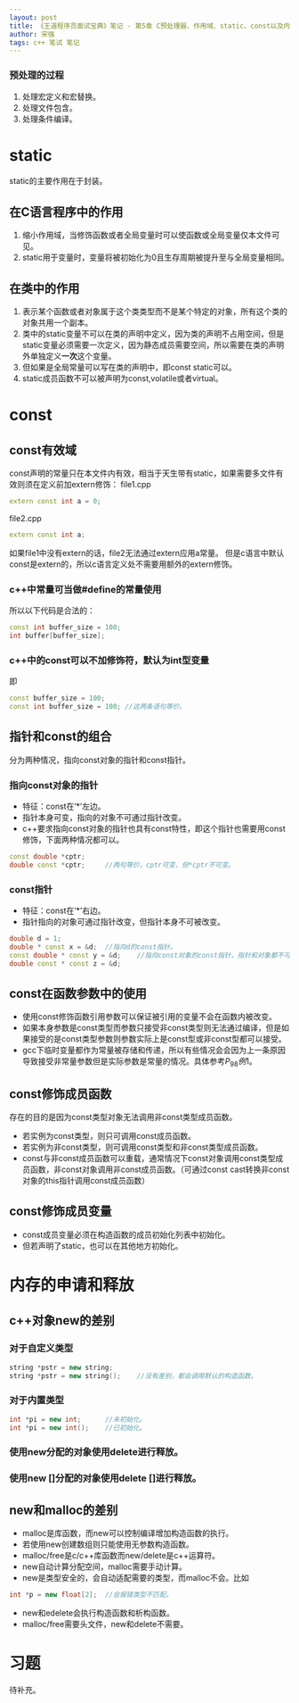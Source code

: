 ```yaml
---
layout: post
title: 《王道程序员面试宝典》笔记 - 第5章 C预处理器、作用域、static、const以及内存管理
author: 宋强
tags: c++ 笔试 笔记
---
```


### 预处理的过程
1. 处理宏定义和宏替换。
2. 处理文件包含。
3. 处理条件编译。

# static
static的主要作用在于封装。

## 在C语言程序中的作用
1. 缩小作用域，当修饰函数或者全局变量时可以使函数或全局变量仅本文件可见。
2. static用于变量时，变量将被初始化为0且生存周期被提升至与全局变量相同。

## 在类中的作用
1. 表示某个函数或者对象属于这个类类型而不是某个特定的对象，所有这个类的对象共用一个副本。
2. 类中的static变量不可以在类的声明中定义，因为类的声明不占用空间，但是static变量必须需要一次定义，因为静态成员需要空间，所以需要在类的声明外单独定义**一次**这个变量。
3. 但如果是全局常量可以写在类的声明中，即const static可以。
4. static成员函数不可以被声明为const,volatile或者virtual。

# const

## const有效域
const声明的常量只在本文件内有效，相当于天生带有static，如果需要多文件有效则须在定义前加extern修饰：
file1.cpp
```c++
extern const int a = 0;
```
file2.cpp
```c++
extern const int a;
```
如果file1中没有extern的话，file2无法通过extern应用a常量。
但是c语言中默认const是extern的，所以c语言定义处不需要用额外的extern修饰。

### c++中常量可当做#define的常量使用
所以以下代码是合法的：
```c++
const int buffer_size = 100;
int buffer[buffer_size];
```

### c++中的const可以不加修饰符，默认为int型变量
即
```c++
const buffer_size = 100;
const int buffer_size = 100; //这两条语句等价。
```

## 指针和const的组合
分为两种情况，指向const对象的指针和const指针。

### 指向const对象的指针
* 特征：const在‘*’左边。
* 指针本身可变，指向的对象不可通过指针改变。
* c++要求指向const对象的指针也具有const特性，即这个指针也需要用const修饰，下面两种情况都可以。
```c++
const double *cptr;
double const *cptr;     //两句等价，cptr可变，但*cptr不可变。
```

### const指针
* 特征：const在‘*’右边。
* 指针指向的对象可通过指针改变，但指针本身不可被改变。

```c++
double d = 1;
double * const x = &d;  //指向d的const指针。
const double * const y = &d;    //指向const对象的const指针，指针和对象都不可改变，下句等价。
double const * const z = &d;
```

## const在函数参数中的使用
* 使用const修饰函数引用参数可以保证被引用的变量不会在函数内被改变。
* 如果本身参数是const类型而参数只接受非const类型则无法通过编译，但是如果接受的是const类型参数则参数实际上是const型或非const型都可以接受。
* gcc下临时变量都作为常量被存储和传递，所以有些情况会会因为上一条原因导致接受非常量参数但是实际参数是常量的情况。具体参考$P_{98}例1$。

## const修饰成员函数
存在的目的是因为const类型对象无法调用非const类型成员函数。
* 若实例为const类型，则只可调用const成员函数。
* 若实例为非const类型，则可调用const类型和非const类型成员函数。
* const与非const成员函数可以重载，通常情况下const对象调用const类型成员函数，非const对象调用非const成员函数。（可通过const cast转换非const对象的this指针调用const成员函数）

## const修饰成员变量
* const成员变量必须在构造函数的成员初始化列表中初始化。
* 但若声明了static，也可以在其他地方初始化。

# 内存的申请和释放

## c++对象new的差别

### 对于自定义类型
```c++
string *pstr = new string;
string *pstr = new string();    //没有差别，都会调用默认的构造函数。
```

### 对于内置类型
```c++
int *pi = new int;      //未初始化。
int *pi = new int();    //已初始化。
```

### 使用new分配的对象使用delete进行释放。
### 使用new []分配的对象使用delete []进行释放。

## new和malloc的差别
* malloc是库函数，而new可以控制编译增加构造函数的执行。
* 若使用new创建数组则只能使用无参数构造函数。
* malloc/free是c/c++库函数而new/delete是c++运算符。
* new自动计算分配空间，malloc需要手动计算。
* new是类型安全的，会自动适配需要的类型，而malloc不会。比如
```c++
int *p = new float[2];  //会报错类型不匹配。
```
* new和edelete会执行构造函数和析构函数。
* malloc/free需要头文件，new和delete不需要。

# 习题
待补充。